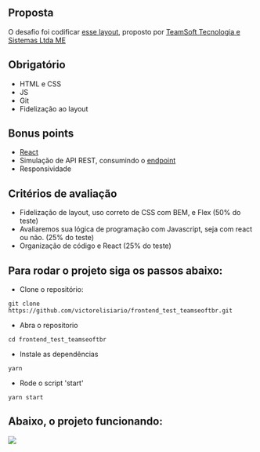 
## Proposta
O desafio foi codificar [esse layout](https://www.figma.com/file/1RWDOOFeh5836Y4KruOl5w/FrontEnd?node-id=0%3A1),
proposto por [TeamSoft Tecnologia e Sistemas Ltda ME](https://github.com/Teamsoftbr)  

## Obrigatório
* HTML e CSS 
* JS
* Git
* Fidelização ao layout

## Bonus points
* [React](https://reactjs.org/)
* Simulação de API REST, consumindo o [endpoint](https://6077803e1ed0ae0017d6aea4.mockapi.io/test-frontend/products)
* Responsividade

## Critérios de avaliação
* Fidelização de layout, uso correto de CSS com BEM, e Flex (50% do teste)
* Avaliaremos sua lógica de programação com Javascript, seja com react ou não. (25% do teste)
* Organização de código e React (25% do teste)


## Para rodar o projeto siga os passos abaixo:

* Clone o repositório:  
 ```
 git clone https://github.com/victorelisiario/frontend_test_teamseoftbr.git
 ```  

* Abra o repositorio  
```
cd frontend_test_teamseoftbr
```

* Instale as dependências  
 ```
 yarn
 ```  

* Rode o script 'start'  
```
yarn start
```  

## Abaixo, o projeto funcionando:
![](https://media.giphy.com/media/FkzOMNNoilmuJdtHQT/giphy.gif)
